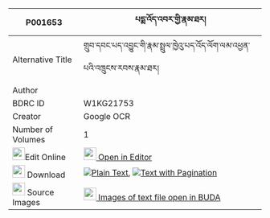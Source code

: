 |P001653|པདྨ་འོད་འབར་གྱི་རྣམ་ཐར། 
| --- | --- 
|Alternative Title |གྲུབ་དབང་པད་འབྱུང་གི་རྣམ་སྤྲུལ་ཁྱེའུ་པད་འོད་ལོག་ལམ་འཕྱན་པའི་འཁྲུངས་རབས་རྣམ་ཐར།
|Author | 
|BDRC ID | W1KG21753
|Creator | Google OCR
|Number of Volumes| 1
|<img width="25" src="https://img.icons8.com/color/25/000000/edit-property.png">Edit Online| [<img width="25" src="https://avatars.githubusercontent.com/u/45091458?s=200&v=4"> Open in Editor](http://editor.openpecha.org/P001653)
|<img width="25" src="https://img.icons8.com/fluent/48/000000/download-2.png"/>  Download | [![](https://img.icons8.com/color/20/000000/txt.png)Plain Text](https://github.com/Openpecha/P001653/releases/download/v1/pema_obar_gyi_namtar_plain_P001653.zip), [![](https://img.icons8.com/color/20/000000/txt.png)Text with Pagination](https://github.com/Openpecha/P001653/releases/download/v1/pema_obar_gyi_namtar_pages_P001653.zip)
|<img width="25" src="https://img.icons8.com/plasticine/100/000000/pictures-folder.png"/>  Source Images | [<img width="25" src="https://library.bdrc.io/icons/BUDA-small.svg"> Images of text file open in BUDA](https://library.bdrc.io/show/bdr:W1KG21753)